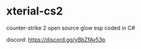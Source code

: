# xterial-cs2
counter-strike 2 open source glow esp coded in C#

discord: https://discord.gg/yBbZfAv53p
